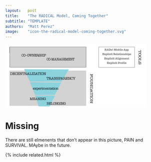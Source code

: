 ```yaml
---
layout:   post
title:    "The RADICAL Model, Coming Together"
subtitle: "TEMPLATE"
authors:  "Matt Perez"
image:    "icon-the-radical-model-coming-together.svg"
---
```


<div style="display:none;">
 <p>The <span class='_paradigm'>RADICAL</span> model, coming together.</p>
</div>

 <div class="_center">
  <img
   src="/assets/img/pic-the-radical-model-coming-together.svg"
   width="90%"
   alt="On the bottom left an inverted pyramind with MEAINING & BELONGIN at the bottom, EXPERIMENTATION above it, and DECENTRALIZATION & TRANSPARANCY on the top. to the right of it is the workd FOUNDATION. Above the foundation is CO-OWNERSHIP and CO-MANAGEENT. To the right of there is a box with RADs! Mobile App, Explicit Relationships, Explitcit Alignment, and Explicit Profile.">
 </div>

<h1>Missing</h1>
 <p>There are still elmenents that don&rsquo;t appear in this picture, <span class='_paradigm'>PAIN</span> and <span class='_paradigm'>SURVIVAL</span>. MAybe in the future.</p>

{% include related.html %}